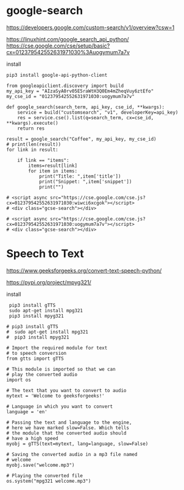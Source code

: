 # google-search

https://developers.google.com/custom-search/v1/overview?csw=1

https://linuxhint.com/google_search_api_python/
https://cse.google.com/cse/setup/basic?cx=012379542552631971030%3Auogymum7a7v

install
```
pip3 install google-api-python-client
```
```
from googleapiclient.discovery import build
my_api_key = "AIzaSyA0rv05E5raWtH3Q0Em4mZheqVuy6ztEfo"
my_cse_id = "012379542552631971030:uogymum7a7v"

def google_search(search_term, api_key, cse_id, **kwargs):
    service = build("customsearch", "v1", developerKey=api_key)
    res = service.cse().list(q=search_term, cx=cse_id, **kwargs).execute()
    return res

result = google_search("Coffee", my_api_key, my_cse_id)
# print(len(result))
for link in result:
	
	if link == "items":
		items=result[link]
		for item in items:
			print("Title: ",item['title'])
			print("Snippet: ",item['snippet'])
			print("")

# <script async src="https://cse.google.com/cse.js?cx=012379542552631971030:wiwci6xcgok"></script>
# <div class="gcse-search"></div>

# <script async src="https://cse.google.com/cse.js?cx=012379542552631971030:uogymum7a7v"></script>
# <div class="gcse-search"></div>
```
# Speech to Text
https://www.geeksforgeeks.org/convert-text-speech-python/

https://pypi.org/project/mpyg321/

install
```
 pip3 install gTTS
 sudo apt-get install mpg321
 pip3 install mpyg321

```
```
# pip3 install gTTS
#  sudo apt-get install mpg321
#  pip3 install mpyg321

# Import the required module for text  
# to speech conversion 
from gtts import gTTS 
  
# This module is imported so that we can  
# play the converted audio 
import os 
  
# The text that you want to convert to audio 
mytext = 'Welcome to geeksforgeeks!'
  
# Language in which you want to convert 
language = 'en'
  
# Passing the text and language to the engine,  
# here we have marked slow=False. Which tells  
# the module that the converted audio should  
# have a high speed 
myobj = gTTS(text=mytext, lang=language, slow=False) 
  
# Saving the converted audio in a mp3 file named 
# welcome  
myobj.save("welcome.mp3") 
  
# Playing the converted file 
os.system("mpg321 welcome.mp3") 

```
